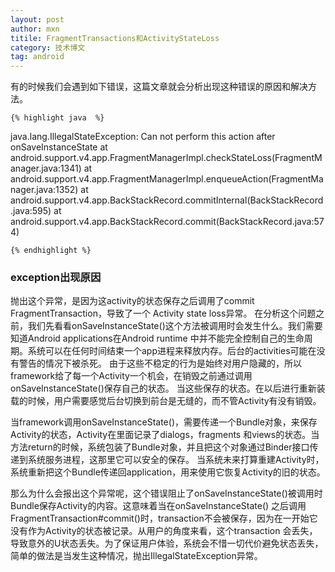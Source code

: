 ```yaml
---
layout: post
author: mxn
titile: FragmentTransactions和ActivityStateLoss
category: 技术博文
tag: android
---
```


有的时候我们会遇到如下错误，这篇文章就会分析出现这种错误的原因和解决方法。

    {% highlight java  %}
java.lang.IllegalStateException: Can not perform this action after onSaveInstanceState
    at android.support.v4.app.FragmentManagerImpl.checkStateLoss(FragmentManager.java:1341)
    at android.support.v4.app.FragmentManagerImpl.enqueueAction(FragmentManager.java:1352)
    at android.support.v4.app.BackStackRecord.commitInternal(BackStackRecord.java:595)
    at android.support.v4.app.BackStackRecord.commit(BackStackRecord.java:574)

    {% endhighlight %}


### exception出现原因

抛出这个异常，是因为这activity的状态保存之后调用了commit FragmentTransaction，导致了一个 Activity state loss异常。
在分析这个问题之前，我们先看看onSaveInstanceState()这个方法被调用时会发生什么。我们需要知道Android applications在Android runtime
中并不能完全控制自己的生命周期。系统可以在任何时间结束一个app进程来释放内存。后台的activities可能在没有警告的情况下被杀死。
由于这些不稳定的行为是始终对用户隐藏的，所以framework给了每一个Activity一个机会，在销毁之前通过调用onSaveInstanceState()保存自己的状态。
当这些保存的状态。在以后进行重新装载的时候，用户需要感觉后台切换到前台是无缝的，而不管Activity有没有销毁。

当framework调用onSaveInstanceState()，需要传递一个Bundle对象，来保存Activity的状态，Activity在里面记录了dialogs，fragments
和views的状态。当方法return的时候，系统包装了Bundle对象，并且把这个对象通过Binder接口传递到系统服务进程，这那里它可以安全的保存。
当系统未来打算重建Activity时，系统重新把这个Bundle传递回application，用来使用它恢复Activity的旧的状态。

那么为什么会报出这个异常呢，这个错误阻止了onSaveInstanceState()被调用时Bundle保存Activity的内容。这意味着当在onSaveInstanceState()
之后调用FragmentTransaction#commit()时，transaction不会被保存，因为在一开始它没有作为Activity的状态被记录。从用户的角度来看，这个transaction
会丢失，导致意外的U状态丢失。为了保证用户体验，系统会不惜一切代价避免状态丢失，简单的做法是当发生这种情况，抛出IllegalStateException异常。





